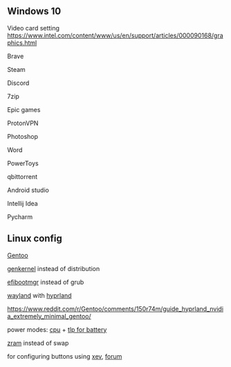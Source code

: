 
## Windows 10

Video card setting 
https://www.intel.com/content/www/us/en/support/articles/000090168/graphics.html

Brave

Steam

Discord

7zip

Epic games 

ProtonVPN

Photoshop

Word

PowerToys

qbittorrent 

Android studio

Intellij Idea

Pycharm

## Linux config

[Gentoo](https://wiki.gentoo.org/wiki/Handbook:AMD64)

[genkernel](https://wiki.gentoo.org/wiki/Genkernel) instead of distribution

[efibootmgr]() instead of grub

[wayland](https://wiki.gentoo.org/wiki/Wayland) with [hyprland](https://wiki.gentoo.org/wiki/Hyprland)

https://www.reddit.com/r/Gentoo/comments/150r74m/guide_hyprland_nvidia_extremely_minimal_gentoo/

power modes: [cpu](https://github.com/AdnanHodzic/auto-cpufreq) + [tlp for battery](https://wiki.gentoo.org/wiki/Power_management/Guide)

[zram](https://wiki.gentoo.org/wiki/Zram) instead of swap

for configuring buttons using [xev](https://packages.gentoo.org/packages/x11-apps/xev), [forum](https://forums.gentoo.org/viewtopic-p-6909782.html)
